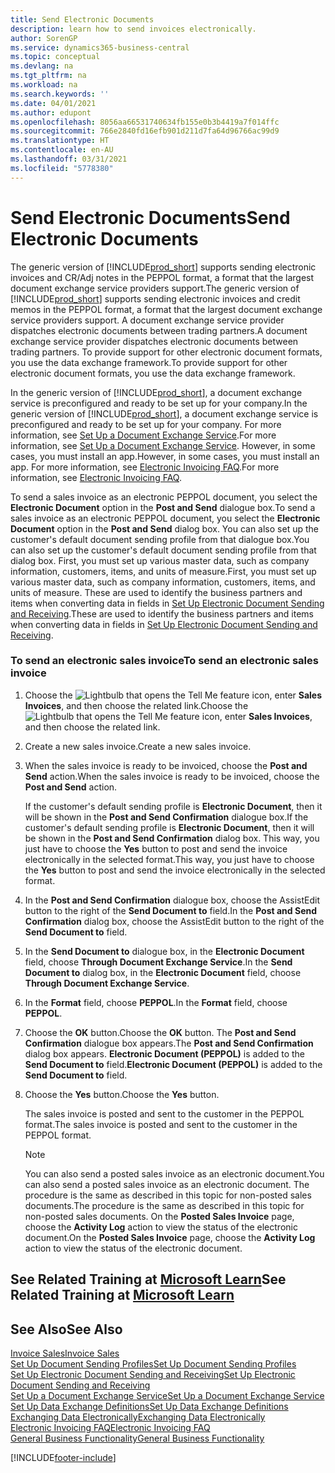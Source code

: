 ```yaml
---
title: Send Electronic Documents
description: learn how to send invoices electronically.
author: SorenGP
ms.service: dynamics365-business-central
ms.topic: conceptual
ms.devlang: na
ms.tgt_pltfrm: na
ms.workload: na
ms.search.keywords: ''
ms.date: 04/01/2021
ms.author: edupont
ms.openlocfilehash: 8056aa66531740634fb155e0b3b4419a7f014ffc
ms.sourcegitcommit: 766e2840fd16efb901d211d7fa64d96766ac99d9
ms.translationtype: HT
ms.contentlocale: en-AU
ms.lasthandoff: 03/31/2021
ms.locfileid: "5778380"
---
```

# <a name="send-electronic-documents"></a><span data-ttu-id="a5d52-103">Send Electronic Documents</span><span class="sxs-lookup"><span data-stu-id="a5d52-103">Send Electronic Documents</span></span>

<span data-ttu-id="a5d52-104">The generic version of [!INCLUDE[prod_short](includes/prod_short.md)] supports sending electronic invoices and CR/Adj notes in the PEPPOL format, a format that the largest document exchange service providers support.</span><span class="sxs-lookup"><span data-stu-id="a5d52-104">The generic version of [!INCLUDE[prod_short](includes/prod_short.md)] supports sending electronic invoices and credit memos in the PEPPOL format, a format that the largest document exchange service providers support.</span></span> <span data-ttu-id="a5d52-105">A document exchange service provider dispatches electronic documents between trading partners.</span><span class="sxs-lookup"><span data-stu-id="a5d52-105">A document exchange service provider dispatches electronic documents between trading partners.</span></span> <span data-ttu-id="a5d52-106">To provide support for other electronic document formats, you use the data exchange framework.</span><span class="sxs-lookup"><span data-stu-id="a5d52-106">To provide support for other electronic document formats, you use the data exchange framework.</span></span>  

 <span data-ttu-id="a5d52-107">In the generic version of [!INCLUDE[prod_short](includes/prod_short.md)], a document exchange service is preconfigured and ready to be set up for your company.</span><span class="sxs-lookup"><span data-stu-id="a5d52-107">In the generic version of [!INCLUDE[prod_short](includes/prod_short.md)], a document exchange service is preconfigured and ready to be set up for your company.</span></span> <span data-ttu-id="a5d52-108">For more information, see [Set Up a Document Exchange Service](across-how-to-set-up-a-document-exchange-service.md).</span><span class="sxs-lookup"><span data-stu-id="a5d52-108">For more information, see [Set Up a Document Exchange Service](across-how-to-set-up-a-document-exchange-service.md).</span></span> <span data-ttu-id="a5d52-109">However, in some cases, you must install an app.</span><span class="sxs-lookup"><span data-stu-id="a5d52-109">However, in some cases, you must install an app.</span></span> <span data-ttu-id="a5d52-110">For more information, see [Electronic Invoicing FAQ](faq-electronic-invoicing.yml).</span><span class="sxs-lookup"><span data-stu-id="a5d52-110">For more information, see [Electronic Invoicing FAQ](faq-electronic-invoicing.yml).</span></span>  

 <span data-ttu-id="a5d52-111">To send a sales invoice as an electronic PEPPOL document, you select the **Electronic Document** option in the **Post and Send** dialogue box.</span><span class="sxs-lookup"><span data-stu-id="a5d52-111">To send a sales invoice as an electronic PEPPOL document, you select the **Electronic Document** option in the **Post and Send** dialog box.</span></span> <span data-ttu-id="a5d52-112">You can also set up the customer's default document sending profile from that dialogue box.</span><span class="sxs-lookup"><span data-stu-id="a5d52-112">You can also set up the customer's default document sending profile from that dialog box.</span></span> <span data-ttu-id="a5d52-113">First, you must set up various master data, such as company information, customers, items, and units of measure.</span><span class="sxs-lookup"><span data-stu-id="a5d52-113">First, you must set up various master data, such as company information, customers, items, and units of measure.</span></span> <span data-ttu-id="a5d52-114">These are used to identify the business partners and items when converting data in fields in [Set Up Electronic Document Sending and Receiving](across-how-to-set-up-electronic-document-sending-and-receiving.md).</span><span class="sxs-lookup"><span data-stu-id="a5d52-114">These are used to identify the business partners and items when converting data in fields in [Set Up Electronic Document Sending and Receiving](across-how-to-set-up-electronic-document-sending-and-receiving.md).</span></span>  

### <a name="to-send-an-electronic-sales-invoice"></a><span data-ttu-id="a5d52-115">To send an electronic sales invoice</span><span class="sxs-lookup"><span data-stu-id="a5d52-115">To send an electronic sales invoice</span></span>

1. <span data-ttu-id="a5d52-116">Choose the ![Lightbulb that opens the Tell Me feature](media/ui-search/search_small.png "Tell me what you want to do") icon, enter **Sales Invoices**, and then choose the related link.</span><span class="sxs-lookup"><span data-stu-id="a5d52-116">Choose the ![Lightbulb that opens the Tell Me feature](media/ui-search/search_small.png "Tell me what you want to do") icon, enter **Sales Invoices**, and then choose the related link.</span></span>  

2. <span data-ttu-id="a5d52-117">Create a new sales invoice.</span><span class="sxs-lookup"><span data-stu-id="a5d52-117">Create a new sales invoice.</span></span>  

3. <span data-ttu-id="a5d52-118">When the sales invoice is ready to be invoiced, choose the **Post and Send** action.</span><span class="sxs-lookup"><span data-stu-id="a5d52-118">When the sales invoice is ready to be invoiced, choose the **Post and Send** action.</span></span>  

     <span data-ttu-id="a5d52-119">If the customer's default sending profile is **Electronic Document**, then it will be shown in the **Post and Send Confirmation** dialogue box.</span><span class="sxs-lookup"><span data-stu-id="a5d52-119">If the customer's default sending profile is **Electronic Document**, then it will be shown in the **Post and Send Confirmation** dialog box.</span></span> <span data-ttu-id="a5d52-120">This way, you just have to choose the **Yes** button to post and send the invoice electronically in the selected format.</span><span class="sxs-lookup"><span data-stu-id="a5d52-120">This way, you just have to choose the **Yes** button to post and send the invoice electronically in the selected format.</span></span>  

4. <span data-ttu-id="a5d52-121">In the **Post and Send Confirmation** dialogue box, choose the AssistEdit button to the right of the **Send Document to** field.</span><span class="sxs-lookup"><span data-stu-id="a5d52-121">In the **Post and Send Confirmation** dialog box, choose the AssistEdit button to the right of the **Send Document to** field.</span></span>  

5. <span data-ttu-id="a5d52-122">In the **Send Document to** dialogue box, in the **Electronic Document** field, choose **Through Document Exchange Service**.</span><span class="sxs-lookup"><span data-stu-id="a5d52-122">In the **Send Document to** dialog box, in the **Electronic Document** field, choose **Through Document Exchange Service**.</span></span>  

6. <span data-ttu-id="a5d52-123">In the **Format** field, choose **PEPPOL**.</span><span class="sxs-lookup"><span data-stu-id="a5d52-123">In the **Format** field, choose **PEPPOL**.</span></span>  

7. <span data-ttu-id="a5d52-124">Choose the **OK** button.</span><span class="sxs-lookup"><span data-stu-id="a5d52-124">Choose the **OK** button.</span></span> <span data-ttu-id="a5d52-125">The **Post and Send Confirmation** dialogue box appears.</span><span class="sxs-lookup"><span data-stu-id="a5d52-125">The **Post and Send Confirmation** dialog box appears.</span></span> <span data-ttu-id="a5d52-126">**Electronic Document (PEPPOL)** is added to the **Send Document to** field.</span><span class="sxs-lookup"><span data-stu-id="a5d52-126">**Electronic Document (PEPPOL)** is added to the **Send Document to** field.</span></span>  

8. <span data-ttu-id="a5d52-127">Choose the **Yes** button.</span><span class="sxs-lookup"><span data-stu-id="a5d52-127">Choose the **Yes** button.</span></span>  

     <span data-ttu-id="a5d52-128">The sales invoice is posted and sent to the customer in the PEPPOL format.</span><span class="sxs-lookup"><span data-stu-id="a5d52-128">The sales invoice is posted and sent to the customer in the PEPPOL format.</span></span>  

    > [!NOTE]  
    >  <span data-ttu-id="a5d52-129">You can also send a posted sales invoice as an electronic document.</span><span class="sxs-lookup"><span data-stu-id="a5d52-129">You can also send a posted sales invoice as an electronic document.</span></span> <span data-ttu-id="a5d52-130">The procedure is the same as described in this topic for non-posted sales documents.</span><span class="sxs-lookup"><span data-stu-id="a5d52-130">The procedure is the same as described in this topic for non-posted sales documents.</span></span> <span data-ttu-id="a5d52-131">On the **Posted Sales Invoice** page, choose the **Activity Log** action to view the status of the electronic document.</span><span class="sxs-lookup"><span data-stu-id="a5d52-131">On the **Posted Sales Invoice** page, choose the **Activity Log** action to view the status of the electronic document.</span></span>  

## <a name="see-related-training-at-microsoft-learn"></a><span data-ttu-id="a5d52-132">See Related Training at [Microsoft Learn](/learn/modules/electronic-documents-dynamics-365-business-central/index)</span><span class="sxs-lookup"><span data-stu-id="a5d52-132">See Related Training at [Microsoft Learn](/learn/modules/electronic-documents-dynamics-365-business-central/index)</span></span>

## <a name="see-also"></a><span data-ttu-id="a5d52-133">See Also</span><span class="sxs-lookup"><span data-stu-id="a5d52-133">See Also</span></span>

[<span data-ttu-id="a5d52-134">Invoice Sales</span><span class="sxs-lookup"><span data-stu-id="a5d52-134">Invoice Sales</span></span>](sales-how-invoice-sales.md)  
[<span data-ttu-id="a5d52-135">Set Up Document Sending Profiles</span><span class="sxs-lookup"><span data-stu-id="a5d52-135">Set Up Document Sending Profiles</span></span>](sales-how-setup-document-send-profiles.md)  
[<span data-ttu-id="a5d52-136">Set Up Electronic Document Sending and Receiving</span><span class="sxs-lookup"><span data-stu-id="a5d52-136">Set Up Electronic Document Sending and Receiving</span></span>](across-how-to-set-up-electronic-document-sending-and-receiving.md)  
[<span data-ttu-id="a5d52-137">Set Up a Document Exchange Service</span><span class="sxs-lookup"><span data-stu-id="a5d52-137">Set Up a Document Exchange Service</span></span>](across-how-to-set-up-a-document-exchange-service.md)  
[<span data-ttu-id="a5d52-138">Set Up Data Exchange Definitions</span><span class="sxs-lookup"><span data-stu-id="a5d52-138">Set Up Data Exchange Definitions</span></span>](across-how-to-set-up-data-exchange-definitions.md)  
[<span data-ttu-id="a5d52-139">Exchanging Data Electronically</span><span class="sxs-lookup"><span data-stu-id="a5d52-139">Exchanging Data Electronically</span></span>](across-data-exchange.md)  
[<span data-ttu-id="a5d52-140">Electronic Invoicing FAQ</span><span class="sxs-lookup"><span data-stu-id="a5d52-140">Electronic Invoicing FAQ</span></span>](faq-electronic-invoicing.yml)  
[<span data-ttu-id="a5d52-141">General Business Functionality</span><span class="sxs-lookup"><span data-stu-id="a5d52-141">General Business Functionality</span></span>](ui-across-business-areas.md)  


[!INCLUDE[footer-include](includes/footer-banner.md)]